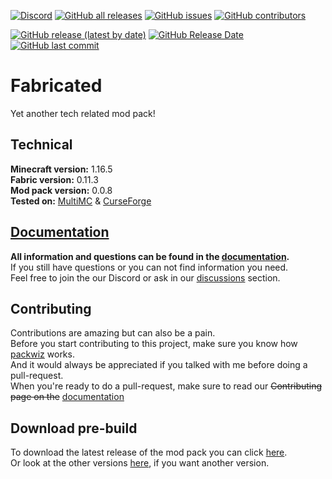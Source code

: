 [![Discord](https://img.shields.io/discord/817130660527079515?style=for-the-badge)](https://discord.gg/qUbJye86UN)
[![GitHub all releases](https://img.shields.io/github/downloads/GayCookie/Fabricated/total?style=for-the-badge)](https://github.com/gaycookie/Fabricated/releases/latest)
[![GitHub issues](https://img.shields.io/github/issues-raw/GayCookie/Fabricated?style=for-the-badge)](https://github.com/gaycookie/Fabricated/issues)
[![GitHub contributors](https://img.shields.io/github/contributors/GayCookie/Fabricated?style=for-the-badge)](https://github.com/gaycookie/Fabricated/graphs/contributors)

[![GitHub release (latest by date)](https://img.shields.io/github/v/release/GayCookie/Fabricated?style=for-the-badge)](https://github.com/gaycookie/Fabricated/releases/latest)
[![GitHub Release Date](https://img.shields.io/github/release-date/GayCookie/Fabricated?style=for-the-badge)]((https://github.com/gaycookie/Fabricated/releases/latest))
[![GitHub last commit](https://img.shields.io/github/last-commit/GayCookie/Fabricated?style=for-the-badge)](https://github.com/gaycookie/Fabricated/commit/main)

# Fabricated
Yet another tech related mod pack!

## Technical
**Minecraft version:** 1.16.5  
**Fabric version:** 0.11.3  
**Mod pack version:** 0.0.8  
**Tested on:** [MultiMC] & [CurseForge]

## [Documentation]
**All information and questions can be found in the [documentation].**  
If you still have questions or you can not find information you need.  
Feel free to join the our Discord or ask in our [discussions] section.

## Contributing
Contributions are amazing but can also be a pain.  
Before you start contributing to this project, make sure you know how [packwiz] works.  
And it would always be appreciated if you talked with me before doing a pull-request.  
When you're ready to do a pull-request, make sure to read our ~~Contributing page on the~~ [documentation]

## Download pre-build
To download the latest release of the mod pack you can click [here](https://github.com/gaycookie/Fabricated/releases/latest).  
Or look at the other versions [here](https://github.com/gaycookie/Fabricated/tags), if you want another version.

[Discord]: https://discord.gg/qUbJye86UN
[discussions]: https://github.com/gaycookie/Fabricated/discussions
[documentation]: https://github.com/gaycookie/Fabricated/wiki
[MultiMC]: https://multimc.org/
[CurseForge]: https://curseforge.overwolf.com/
[packwiz]: https://github.com/comp500/packwiz